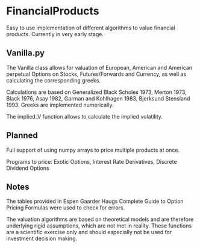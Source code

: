 # FinancialProducts

Easy to use implementation of different algorithms to value financial products. Currently in very early stage.

## Vanilla.py
The Vanilla class allows for valuation of European, American and American perpetual Options on Stocks, Futures/Forwards and Currency, as well as calculating the corresponding greeks. 

Calculations are based on Generalized Black Scholes 1973, Merton 1973, Black 1976, Asay 1982, Garman and Kohlhagen 1983, Bjerksund Stensland 1993. Greeks are implemented numerically.

The implied_V function allows to calculate the implied volatility.

## Planned
Full support of using numpy arrays to price multiple products at once.

Programs to price:
Exotic Options, Interest Rate Derivatives, Discrete Dividend Options

## Notes
The tables provided in Espen Gaarder Haugs Complete Guide to Option Pricing Formulas were used to check for errors.

The valuation algorithms are based on theoretical models and are therefore underlying rigid assumptions, which are not met in reality. These functions are a scientific exercise only and should especially not be used for investment decision making.




